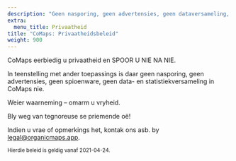 ```yaml
---
description: "Geen nasporing, geen advertensies, geen dataversameling, geen statistiekversameling, geen spioenware"
extra:
  menu_title: Privaatheid
title: "CoMaps: Privaatheidsbeleid"
weight: 900
---
```


CoMaps eerbiedig u privaatheid en SPOOR U NIE NA NIE.

In teenstelling met ander toepassings is daar geen nasporing, geen
advertensies, geen spioenware, geen data- en statistiekversameling in
CoMaps nie.

Weier waarneming – omarm u vryheid.

Bly weg van tegnoreuse se priemende oë!

Indien u vrae of opmerkings het, kontak ons asb. by
[legal@organicmaps.app](mailto:legal@organicmaps.app).

<sub>Hierdie beleid is geldig vanaf 2021-04-24.</sub>

